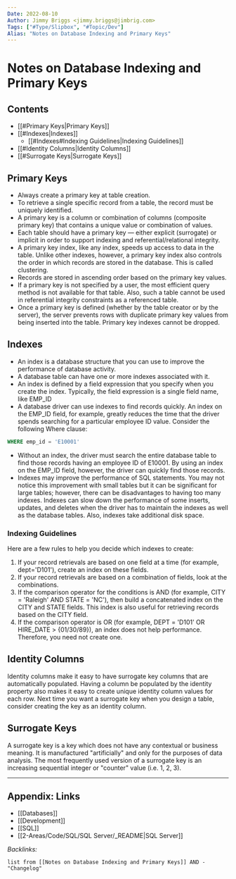 ```yaml
---
Date: 2022-08-10
Author: Jimmy Briggs <jimmy.briggs@jimbrig.com>
Tags: ["#Type/Slipbox", "#Topic/Dev"]
Alias: "Notes on Database Indexing and Primary Keys"
---
```


# Notes on Database Indexing and Primary Keys

## Contents

- [[#Primary Keys|Primary Keys]]
- [[#Indexes|Indexes]]
	- [[#Indexes#Indexing Guidelines|Indexing Guidelines]]
- [[#Identity Columns|Identity Columns]]
- [[#Surrogate Keys|Surrogate Keys]]


## Primary Keys

- Always create a primary key at table creation. 
- To retrieve a single specific record from a table, the record must be uniquely identified.
- A primary key is a column or combination of columns (composite primary key) that contains a unique value or combination of values. 
- Each table should have a primary key — either explicit (surrogate) or implicit in order to support indexing and referential/relational integrity.
- A primary key index, like any index, speeds up access to data in the table. Unlike other indexes, however, a primary key index also controls the order in which records are stored in the database. This is called clustering.
- Records are stored in ascending order based on the primary key values.
- If a primary key is not specified by a user, the most efficient query method is not available for that table. Also, such a table cannot be used in referential integrity constraints as a referenced table.
- Once a primary key is defined (whether by the table creator or by the server), the server prevents rows with duplicate primary key values from being inserted into the table. Primary key indexes cannot be dropped.

## Indexes

- An index is a database structure that you can use to improve the performance of database activity.
- A database table can have one or more indexes associated with it.
- An index is defined by a field expression that you specify when you create the index. Typically, the field expression is a single field name, like EMP_ID
- A database driver can use indexes to find records quickly. An index on the EMP_ID field, for example, greatly reduces the time that the driver spends searching for a particular employee ID value. Consider the following Where clause:

```sql
WHERE emp_id = 'E10001'
```

- Without an index, the driver must search the entire database table to find those records having an employee ID of E10001. By using an index on the EMP_ID field, however, the driver can quickly find those records.
- Indexes may improve the performance of SQL statements. You may not notice this improvement with small tables but it can be significant for large tables; however, there can be disadvantages to having too many indexes. Indexes can slow down the performance of some inserts, updates, and deletes when the driver has to maintain the indexes as well as the database tables. Also, indexes take additional disk space.

### Indexing Guidelines

Here are a few rules to help you decide which indexes to create:

1. If your record retrievals are based on one field at a time (for example, dept='D101'), create an index on these fields.
2. If your record retrievals are based on a combination of fields, look at the combinations.
3. If the comparison operator for the conditions is AND (for example, CITY = 'Raleigh' AND STATE = 'NC'), then build a concatenated index on the CITY and STATE fields. This index is also useful for retrieving records based on the CITY field.
4.  If the comparison operator is OR (for example, DEPT = 'D101' OR HIRE_DATE > {01/30/89}), an index does not help performance. Therefore, you need not create one.

## Identity Columns

Identity columns make it easy to have surrogate key columns that are automatically populated. Having a column be populated by the identity property also makes it easy to create unique identity column values for each row. Next time you want a surrogate key when you design a table, consider creating the key as an identity column.

## Surrogate Keys

A surrogate key is a key which does not have any contextual or business meaning. It is manufactured "artificially" and only for the purposes of data analysis. The most frequently used version of a surrogate key is an increasing sequential integer or "counter" value (i.e. 1, 2, 3).

***

## Appendix: Links

- [[Databases]]
- [[Development]]
- [[SQL]]
- [[2-Areas/Code/SQL/SQL Server/_README|SQL Server]]

*Backlinks:*

```dataview
list from [[Notes on Database Indexing and Primary Keys]] AND -"Changelog"
```